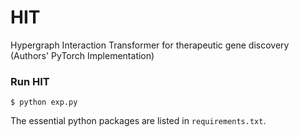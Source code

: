 # HIT
Hypergraph Interaction Transformer for therapeutic gene discovery (Authors' PyTorch Implementation)

### Run HIT 
```
$ python exp.py
```
The essential python packages are listed in ```requirements.txt```. 





